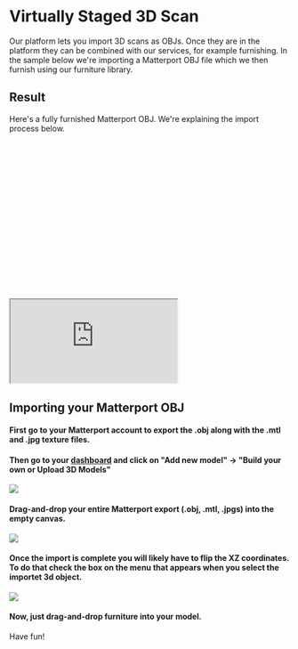 # Virtually Staged 3D Scan

Our platform lets you import 3D scans as OBJs. Once they are in the platform they can be combined with our services, for example furnishing. In the sample below we're importing a Matterport OBJ file which we then furnish using our furniture library.

## Result
Here's a fully furnished Matterport OBJ. We're explaining the import process below.
<div class="keep-iframe-ratio">
  <svg viewBox="0 0 16 9" xmlns="http://www.w3.org/2000/svg"></svg>
  <iframe src="https://spaces.archilogic.com/3d/Virtual_Realty/wrlmmcb9?modelResourceId=8e129488-9015-4c58-b7cf-31c16a784c5e&autostart=0&mode=view"></iframe>
</div>

## Importing your Matterport OBJ

#### First go to your Matterport account to export the .obj along with the .mtl and .jpg texture files.

#### Then go to your <a href="https://spaces.archilogic.com/dashboard">dashboard</a> and click on "Add new model" -> "Build your own or Upload 3D Models"

<a href="https://dnvf9esa6v418.cloudfront.net/535e624259ee6b0200000484/2017-07-19_08-16-55_e1H4XN/Screen_Shot_2017-07-19_at_09.48.24.png">
<img style="max-width: 300px;" src="https://dnvf9esa6v418.cloudfront.net/535e624259ee6b0200000484/2017-07-19_08-16-55_e1H4XN/Screen_Shot_2017-07-19_at_09.48.24.png">
</a>

#### Drag-and-drop your entire Matterport export (.obj, .mtl, .jpgs) into the empty canvas.

<a href="https://dnvf9esa6v418.cloudfront.net/535e624259ee6b0200000484/2017-07-19_08-24-49_XMRiax/Screen_Shot_2017-07-19_at_10.02.20.png">
<img style="max-width: 300px;" src="https://dnvf9esa6v418.cloudfront.net/535e624259ee6b0200000484/2017-07-19_08-24-49_XMRiax/Screen_Shot_2017-07-19_at_10.02.20.png">
</a>

#### Once the import is complete you will likely have to flip the XZ coordinates. To do that check the box on the menu that appears when you select the importet 3d object.

<a href="https://dnvf9esa6v418.cloudfront.net/535e624259ee6b0200000484/2017-07-19_08-27-28_HxYU6p/Screen_Shot_2017-07-19_at_10.09.59.png">
<img style="max-width: 300px;" src="https://dnvf9esa6v418.cloudfront.net/535e624259ee6b0200000484/2017-07-19_08-27-28_HxYU6p/Screen_Shot_2017-07-19_at_10.09.59.png">
</a>

#### Now, just drag-and-drop furniture into your model.

Have fun!
